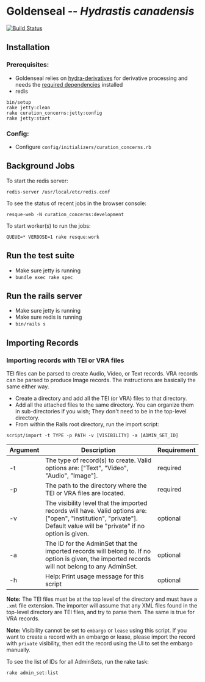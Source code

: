 # Goldenseal -- _Hydrastis canadensis_
[![Build Status](https://travis-ci.org/curationexperts/goldenseal.svg?branch=master)](https://travis-ci.org/curationexperts/goldenseal)

## Installation

### Prerequisites:

* Goldenseal relies on [hydra-derivatives](https://github.com/projecthydra/hydra-derivatives) for derivative processing and needs the [required dependencies](https://github.com/projecthydra/hydra-derivatives#dependencies) installed
* redis

```
bin/setup
rake jetty:clean
rake curation_concerns:jetty:config
rake jetty:start
```

### Config:

* Configure ```config/initializers/curation_concerns.rb```

## Background Jobs

To start the redis server:
```
redis-server /usr/local/etc/redis.conf
```

To see the status of recent jobs in the browser console:
```
resque-web -N curation_concerns:development
```

To start worker(s) to run the jobs:
```
QUEUE=* VERBOSE=1 rake resque:work
```

## Run the test suite

* Make sure jetty is running
* `bundle exec rake spec`

## Run the rails server

* Make sure jetty is running
* Make sure redis is running
* `bin/rails s`

## Importing Records
### Importing records with TEI or VRA files

TEI files can be parsed to create Audio, Video, or Text records.  VRA records can be parsed to produce Image records.  The instructions are basically the same either way.

* Create a directory and add all the TEI (or VRA) files to that directory.
* Add all the attached files to the same directory.  You can organize them in sub-directories if you wish; They don't need to be in the top-level directory.
* From within the Rails root directory, run the import script:

```
script/import -t TYPE -p PATH -v [VISIBILITY] -a [ADMIN_SET_ID]
```

| Argument | Description | Requirement |
| --- | --- | --- |
| -t | The type of record(s) to create.  Valid options are: ["Text", "Video", "Audio", "Image"]. | required |
| -p | The path to the directory where the TEI or VRA files are located. | required |
| -v | The visibility level that the imported records will have.  Valid options are: ["open", "institution", "private"].  Default value will be "private" if no option is given. | optional |
| -a | The ID for the AdminSet that the imported records will belong to.  If no option is given, the imported records will not belong to any AdminSet. | optional |
| -h | Help: Print usage message for this script | optional |

**Note:**  The TEI files must be at the top level of the directory and must have a `.xml` file extension.  The importer will assume that any XML files found in the top-level directory are TEI files, and try to parse them.  The same is true for VRA records.

**Note:** Visibility cannot be set to `embargo` or `lease` using this script.  If you want to create a record with an embargo or lease, please import the record with `private` visibility, then edit the record using the UI to set the embargo manually.

To see the list of IDs for all AdminSets, run the rake task:

```
rake admin_set:list
```

